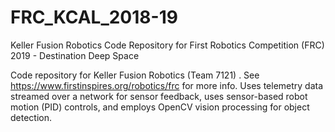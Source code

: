 # FRC_KCAL_2018-19
Keller Fusion Robotics Code Repository for First Robotics Competition (FRC) 2019 - Destination Deep Space

Code repository for Keller Fusion Robotics (Team 7121) . See https://www.firstinspires.org/robotics/frc for more info.
Uses telemetry data streamed over a network for sensor feedback, uses sensor-based robot motion (PID) controls, and employs OpenCV vision processing for object detection.
